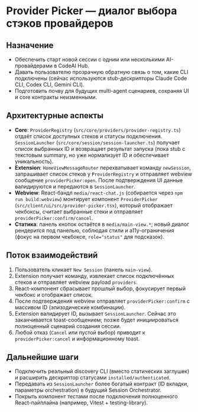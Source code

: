 # Provider Picker — диалог выбора стэков провайдеров

## Назначение
- Обеспечить старт новой сессии с одним или несколькими AI-провайдерами в CodeAI Hub.
- Давать пользователю прозрачную обратную связь о том, какие CLI подключены (сейчас используются stub-дескрипторы Claude Code CLI, Codex CLI, Gemini CLI).
- Подготовить почву для будущих multi-agent сценариев, сохраняя UI и core контракты неизменными.

## Архитектурные аспекты
- **Core**: `ProviderRegistry` (`src/core/providers/provider-registry.ts`) отдаёт список доступных стеков и статусы подключения. `SessionLauncher` (`src/core/session/session-launcher.ts`) получает список выбранных ID и возвращает результат запуска (пока stub c текстовым summary, но уже нормализует ID и обеспечивает уникальность).
- **Extension**: `HomeViewMessageRouter` перехватывает команду `newSession`, запрашивает список стеков у `ProviderRegistry` и отправляет webview сообщение `providerPicker:open`. После подтверждения UI данные валидируются и передаются в `SessionLauncher`.
- **Webview**: React-бандл `media/react-chat.js` (собирается через `npm run build:webview`) монтирует компонент `ProviderPicker` (`src/client/ui/src/provider-picker.tsx`), который отображает чекбоксы, считает выбранные стеки и отправляет `providerPicker:confirm/cancel`.
- **Статика**: панель кнопок остаётся в `media/main-view.*`; новый диалог рендерится под панелью, соблюдая стили и a11y-ограничения (фокус на первом чекбоксе, `role="status"` для подсказок).

## Поток взаимодействий
1. Пользователь кликает `New Session` (панель `main-view`).
2. Extension получает команду, извлекает список подключённых стеков и отправляет webview payload `providers`.
3. React-компонент сбрасывает прошлый выбор, фокусирует первый чекбокс и отображает список.
4. После подтверждения webview отправляет `providerPicker:confirm` с массивом ID (эпизодические комбинации).
5. Extension валидирует ID, вызывает `SessionLauncher`. Сейчас это заканчивается toast-сообщением; позже будет инициироваться полноценный сценарий создания сессии.
6. Любой отказ (`Cancel` или пустой выбор) приводит к `providerPicker:cancel` и информационному toast.

## Дальнейшие шаги
- Подключить реальный discovery CLI (вместо статических заглушек) и расширить дескриптор статусами `installed/authenticated`.
- Передавать из `SessionLauncher` более богатый контракт (ID вкладки, параметры orchestration) в будущий Session Orchestrator.
- Покрыть компонент тестами после подключения полноценного React-пайплайна (например, Vitest + testing-library).
